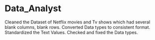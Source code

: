 # Data_Analyst
Cleaned the Dataset of Netflix movies and Tv shows which had several blank columns, blank rows. Converted Data types to consistent format. Standardized the Text Values. Checked and fixed the Data types.
